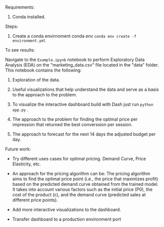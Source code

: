 



Requirements:

1. Conda installed.


Steps:

1. Create a conda envirnoment conda env `conda env create -f environment.yml`

To see results:

Navigate to the `Example.ipynb` notebook to perform Exploratory Data Analysis (EDA) on the "marketing_data.csv" file located in the "data" folder. 
This notebook contains the following:

1. Exploration of the data.

2. Useful visualizations that help understand the data and serve as a basis to the approach to the problem.

3. To visualize the interactive dashboard build with Dash just run `python app.py` .

4. The approach to the problem for finding the optimal price per impression that returned the best converssion per session.

5. The approach to forecast for the next 14 days the adjusted budget per day.

Future work:

- Try different uses cases for optimal pricing. Demand Curve, Price Elasticity, etc.
- An approach for the pricing algorithm can be: The pricing algorithm aims to find the optimal price point (i.e., the price that maximizes profit) based on the predicted demand curve obtained from the trained model. It takes into account various factors such as the initial price (P0), the cost of the product (c), and the demand curve (predicted sales at different price points).

- Add more interactive visualizations to the dashboard.
- Transfer dashboard to a production environment port


